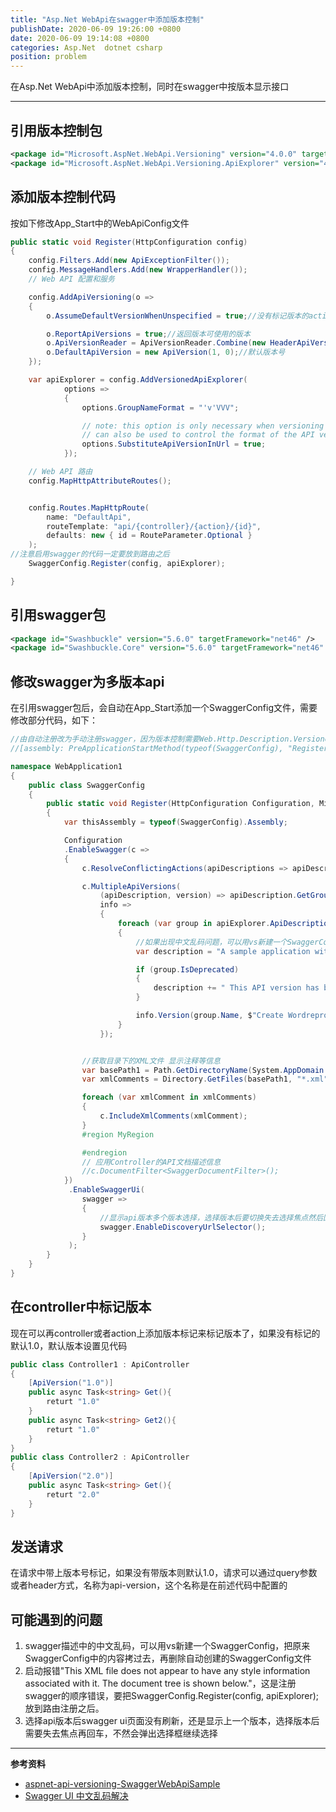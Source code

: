 ```yaml
---
title: "Asp.Net WebApi在swagger中添加版本控制"
publishDate: 2020-06-09 19:26:00 +0800
date: 2020-06-09 19:14:08 +0800
categories: Asp.Net  dotnet csharp
position: problem
---
```


在Asp.Net WebApi中添加版本控制，同时在swagger中按版本显示接口

---

<div id="toc"></div>

## 引用版本控制包

```xml
<package id="Microsoft.AspNet.WebApi.Versioning" version="4.0.0" targetFramework="net46" />
<package id="Microsoft.AspNet.WebApi.Versioning.ApiExplorer" version="4.0.0" targetFramework="net46" />
```

## 添加版本控制代码

按如下修改App_Start中的WebApiConfig文件

```c#
public static void Register(HttpConfiguration config)
{
    config.Filters.Add(new ApiExceptionFilter());
    config.MessageHandlers.Add(new WrapperHandler());
    // Web API 配置和服务

    config.AddApiVersioning(o =>
    {
        o.AssumeDefaultVersionWhenUnspecified = true;//没有标记版本的action默认未1.0版本

        o.ReportApiVersions = true;//返回版本可使用的版本
        o.ApiVersionReader = ApiVersionReader.Combine(new HeaderApiVersionReader("api-version"), new QueryStringApiVersionReader("api-version"));//通过Header或QueryString进行传值来判断api的版本
        o.DefaultApiVersion = new ApiVersion(1, 0);//默认版本号 
    });

    var apiExplorer = config.AddVersionedApiExplorer(
            options =>
            {
                options.GroupNameFormat = "'v'VVV";

                // note: this option is only necessary when versioning by url segment. the SubstitutionFormat
                // can also be used to control the format of the API version in route templates
                options.SubstituteApiVersionInUrl = true;
            });

    // Web API 路由
    config.MapHttpAttributeRoutes();


    config.Routes.MapHttpRoute(
        name: "DefaultApi",
        routeTemplate: "api/{controller}/{action}/{id}",
        defaults: new { id = RouteParameter.Optional }
    );
//注意启用swagger的代码一定要放到路由之后
    SwaggerConfig.Register(config, apiExplorer);

}
```

## 引用swagger包

```xml
<package id="Swashbuckle" version="5.6.0" targetFramework="net46" />
<package id="Swashbuckle.Core" version="5.6.0" targetFramework="net46" />
```

## 修改swagger为多版本api

在引用swagger包后，会自动在App_Start添加一个SwaggerConfig文件，需要修改部分代码，如下：

```c#
//由自动注册改为手动注册swagger，因为版本控制需要Web.Http.Description.VersionedApiExplorer apiExplorer参数
//[assembly: PreApplicationStartMethod(typeof(SwaggerConfig), "Register")]

namespace WebApplication1
{
    public class SwaggerConfig
    {
        public static void Register(HttpConfiguration Configuration, Microsoft.Web.Http.Description.VersionedApiExplorer apiExplorer)
        {
            var thisAssembly = typeof(SwaggerConfig).Assembly;

            Configuration
            .EnableSwagger(c =>
            {
                c.ResolveConflictingActions(apiDescriptions => apiDescriptions.First());

                c.MultipleApiVersions(
                    (apiDescription, version) => apiDescription.GetGroupName() == version,
                    info =>
                    {
                        foreach (var group in apiExplorer.ApiDescriptions)
                        {
                            //如果出现中文乱码问题，可以用vs新建一个SwaggerConfig，把原来SwaggerConfig中的内容拷过去，再删除自动创建的SwaggerConfig文件，
                            var description = "A sample application with Swagger, Swashbuckle, and API versioning.";

                            if (group.IsDeprecated)
                            {
                                description += " This API version has been deprecated.";
                            }

                            info.Version(group.Name, $"Create Wordreprot API {group.ApiVersion}");
                        }
                    });


                //获取目录下的XML文件 显示注释等信息
                var basePath1 = Path.GetDirectoryName(System.AppDomain.CurrentDomain.BaseDirectory);//获取应用程序所在目录（绝对，不受工作目录(平台)影响，建议采用此方法获取路径）
                var xmlComments = Directory.GetFiles(basePath1, "*.xml", SearchOption.AllDirectories).ToList();

                foreach (var xmlComment in xmlComments)
                {
                    c.IncludeXmlComments(xmlComment);
                }
                #region MyRegion

                #endregion
                // 应用Controller的API文档描述信息
                //c.DocumentFilter<SwaggerDocumentFilter>();
            })
             .EnableSwaggerUi(
                swagger =>
                {
                    //显示api版本多个版本选择，选择版本后要切换失去选择焦点然后回车才会触发刷新，不然始终显示默认版本
                    swagger.EnableDiscoveryUrlSelector();
                }
             );
        }
    }
}

```

## 在controller中标记版本

现在可以再controller或者action上添加版本标记来标记版本了，如果没有标记的默认1.0，默认版本设置见代码

```c#
public class Controller1 : ApiController
{
    [ApiVersion("1.0")]
    public async Task<string> Get(){
        returt "1.0"
    }
    public async Task<string> Get2(){
        returt "1.0"
    }
}
public class Controller2 : ApiController
{
    [ApiVersion("2.0")]
    public async Task<string> Get(){
        returt "2.0"
    }
}
```

## 发送请求

在请求中带上版本号标记，如果没有带版本则默认1.0，请求可以通过query参数或者header方式，名称为api-version，这个名称是在前述代码中配置的

## 可能遇到的问题

1. swagger描述中的中文乱码，可以用vs新建一个SwaggerConfig，把原来SwaggerConfig中的内容拷过去，再删除自动创建的SwaggerConfig文件
2. 启动报错"This XML file does not appear to have any style information associated with it. The document tree is shown below."，这是注册swagger的顺序错误，要把SwaggerConfig.Register(config, apiExplorer);放到路由注册之后。
3. 选择api版本后swagger ui页面没有刷新，还是显示上一个版本，选择版本后需要失去焦点再回车，不然会弹出选择框继续选择

---

**参考资料**

- [aspnet-api-versioning-SwaggerWebApiSample](https://github.com/microsoft/aspnet-api-versioning/tree/master/samples/webapi/SwaggerWebApiSample)
- [Swagger UI 中文乱码解决](https://blog.csdn.net/snow_lovelife/article/details/78285070)
